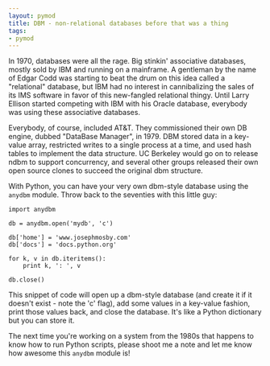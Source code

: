 ```yaml
---
layout: pymod
title: DBM - non-relational databases before that was a thing
tags:
- pymod
---
```


In 1970, databases were all the rage. Big stinkin' associative databases, mostly sold by IBM and running on a mainframe. A gentleman by the name of Edgar Codd was starting to beat the drum on this idea called a "relational" database, but IBM had no interest in cannibalizing the sales of its IMS software in favor of this new-fangled relational thingy. Until Larry Ellison started competing with IBM with his Oracle database, everybody was using these associative databases.

Everybody, of course, included AT&T. They commissioned their own DB engine, dubbed "DataBase Manager", in 1979. DBM stored data in a key-value array, restricted writes to a single process at a time, and used hash tables to implement the data structure. UC Berkeley would go on to release ndbm to support concurrency, and several other groups released their own open source clones to succeed the original dbm structure. 

With Python, you can have your very own dbm-style database using the `anydbm` module. Throw back to the seventies with this little guy: 

	import anydbm

	db = anydbm.open('mydb', 'c')

	db['home'] = 'www.josephmosby.com'
	db['docs'] = 'docs.python.org'

	for k, v in db.iteritems():
		print k, ': ', v

	db.close()

This snippet of code will open up a dbm-style database (and create it if it doesn't exist - note the 'c' flag), add some values in a key-value fashion, print those values back, and close the database. It's like a Python dictionary but you can store it. 

The next time you're working on a system from the 1980s that happens to know how to run Python scripts, please shoot me a note and let me know how awesome this `anydbm` module is!